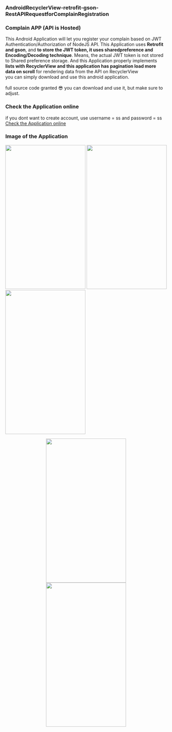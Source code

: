 ### AndroidRecyclerView-retrofit-gson-RestAPIRequestforComplainRegistration
### Complain APP (API is Hosted)

This Android Application will let you register your complain based on JWT Authentication/Authorization of NodeJS API. This Application uses <b>Retrofit and gson</b>, and <b>to store the JWT token, it uses sharedpreference and Encoding/Decoding technique</b>. Means, the actual JWT token is not stored to Shared preference storage. And this Application properly implements <b>lists with RecyclerView and this application has pagination load more data on scroll</b> for rendering data from the API on RecyclerView   
you can simply download and use this android application.<br><br>
full source code granted 	:sunglasses: you can download and use it, but make sure to adjust.

### Check the Application online 
if you dont want to create account, use username = ss and password = ss 
<br>
<a href="https://appetize.io/app/90f3vwpb4u5ek44z8gxg6d34xm">Check the Application online </a><br>

### Image of the Application
<p float="left">
<img src="https://github.com/seifeakalu/Android-retrofit-gson-RestAPIRequestforComplainRegistration/blob/master/APK%20file/login.PNG" width="250" height="450" />
<img src="https://github.com/seifeakalu/Android-retrofit-gson-RestAPIRequestforComplainRegistration/blob/master/APK%20file/registeration.PNG" width="250" height="450" />
<img src="https://github.com/seifeakalu/Android-retrofit-gson-RestAPIRequestforComplainRegistration/blob/master/APK%20file/mainpage.PNG" width="250" height="450" />
<center><img src="https://github.com/seifeakalu/Android-retrofit-gson-RestAPIRequestforComplainRegistration/blob/master/APK%20file/menu.PNG" width="250" height="450" /></center>
<center><img src="https://github.com/seifeakalu/Android-retrofit-gson-RestAPIRequestforComplainRegistration/blob/master/APK%20file/add.PNG" width="250" height="450" />
</center>
 </p>
